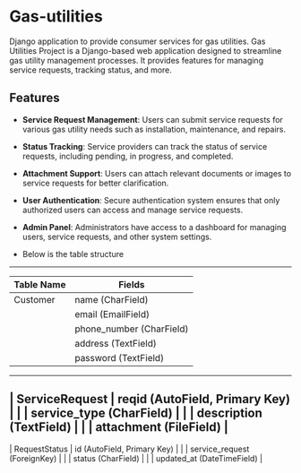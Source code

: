 # Gas-utilities
Django application to provide consumer services for gas utilities.
Gas Utilities Project is a Django-based web application designed to streamline gas utility management processes. It provides features for managing service requests, tracking status, and more.

## Features

- **Service Request Management**: Users can submit service requests for various gas utility needs such as installation, maintenance, and repairs.
- **Status Tracking**: Service providers can track the status of service requests, including pending, in progress, and completed.
- **Attachment Support**: Users can attach relevant documents or images to service requests for better clarification.
- **User Authentication**: Secure authentication system ensures that only authorized users can access and manage service requests.
- **Admin Panel**: Administrators have access to a dashboard for managing users, service requests, and other system settings.

- Below is the table structure
-----------------------------------------------------
| Table Name       | Fields                         |
|------------------|--------------------------------|
| Customer         | name (CharField)               |
|                  | email (EmailField)             |
|                  | phone_number (CharField)       |
|                  | address (TextField)            |
|                  | password (TextField)           |
-----------------------------------------------------
| ServiceRequest   | reqid (AutoField, Primary Key) |
|                  | service_type (CharField)       |
|                  | description (TextField)        |
|                  | attachment (FileField)         |
-----------------------------------------------------
| RequestStatus    | id (AutoField, Primary Key)    |
|                  | service_request (ForeignKey)   |
|                  | status (CharField)             |
|                  | updated_at (DateTimeField)     |
